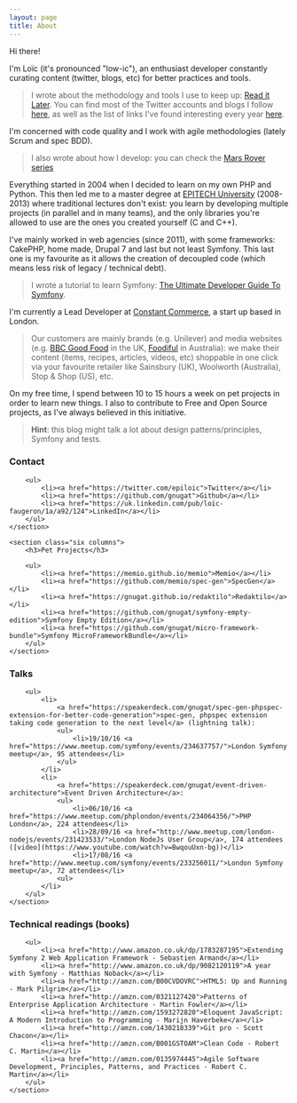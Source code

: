 ```yaml
---
layout: page
title: About
---
```


Hi there!

I'm Loïc (it's pronounced "low-ic"), an enthusiast developer constantly curating
content (twitter, blogs, etc) for better practices and tools.

> I wrote about the methodology and tools I use to keep up:
> [Read it Later](/2014/11/21/read-it-later.html).
> You can find most of the Twitter accounts and blogs I follow
> [here](https://github.com/gnugat/knowledge/blob/master/read-it-later.md),
> as well as the list of links I've found interesting every year
> [here](/tags/radar).

I'm concerned with code quality and I work with agile methodologies
(lately Scrum and spec BDD).

> I also wrote about how I develop: you can check the
> [Mars Rover series](/tags/mars-rover)

Everything started in 2004 when I decided to learn on my own PHP and Python.
This then led me to a master degree at
[EPITECH University](http://www.epitech.eu/) (2008-2013) where traditional
lectures don't exist: you learn by developing multiple projects (in parallel
and in many teams), and the only libraries you're allowed to use are the
ones you created yourself (C and C++).

I've mainly worked in web agencies (since 2011), with some frameworks: CakePHP,
home made, Drupal 7 and last but not least Symfony.
This last one is my favourite as it allows the creation of decoupled code
(which means less risk of legacy / technical debt).

> I wrote a tutorial to learn Symfony:
> [The Ultimate Developer Guide To Symfony](/tags/ultimate%20symfony%20series).

I'm currently a Lead Developer at [Constant Commerce](http://constant.co/),
a start up based in London.

> Our customers are mainly brands (e.g. Unilever) and media websites
> (e.g. [BBC Good Food](http://www.bbcgoodfood.com/) in the UK,
> [Foodiful](http://foodiful.com.au/) in Australia): we make their content
> (items, recipes, articles, videos, etc) shoppable in one click via your
> favourite retailer like Sainsbury (UK), Woolworth (Australia),
> Stop & Shop (US), etc.

On my free time, I spend between 10 to 15 hours a week on pet projects in order
to learn new things.
I also to contribute to Free and Open Source projects, as I've always believed
in this initiative.

> **Hint**: this blog might talk a lot about design patterns/principles, Symfony and tests.

<div class="row">
    <section class="six columns">
        <h3>Contact</h3>

        <ul>
            <li><a href="https://twitter.com/epiloic">Twitter</a></li>
            <li><a href="https://github.com/gnugat">Github</a></li>
            <li><a href="https://uk.linkedin.com/pub/loïc-faugeron/1a/a92/124">LinkedIn</a></li>
        </ul>
    </section>

    <section class="six columns">
        <h3>Pet Projects</h3>

        <ul>
            <li><a href="https://memio.github.io/memio">Memio</a></li>
            <li><a href="https://github.com/memio/spec-gen">SpecGen</a></li>
            <li><a href="https://gnugat.github.io/redaktilo">Redaktilo</a></li>
            <li><a href="https://github.com/gnugat/symfony-empty-edition">Symfony Empty Edition</a></li>
            <li><a href="https://github.com/gnugat/micro-framework-bundle">Symfony MicroFrameworkBundle</a></li>
        </ul>
    </section>
</div>

<div class="row">
    <section class="twelve columns">
        <h3>Talks</h3>

        <ul>
            <li>
                <a href="https://speakerdeck.com/gnugat/spec-gen-phpspec-extension-for-better-code-generation">spec-gen, phpspec extension taking code generation to the next level</a> (lightning talk):
                <ul>
                    <li>19/10/16 <a href="https://www.meetup.com/symfony/events/234637757/">London Symfony meetup</a>, 95 attendees</li>
                </ul>
            </li>
            <li>
                <a href="https://speakerdeck.com/gnugat/event-driven-architecture">Event Driven Architecture</a>:
                <ul>
                    <li>06/10/16 <a href="https://www.meetup.com/phplondon/events/234064356/">PHP London</a>, 224 attendees</li>
                    <li>28/09/16 <a href="http://www.meetup.com/london-nodejs/events/231423533/">London NodeJs User Group</a>, 174 attendees ([video](https://www.youtube.com/watch?v=BwqouUxn-bg))</li>
                    <li>17/08/16 <a href="http://www.meetup.com/symfony/events/233256011/">London Symfony meetup</a>, 72 attendees</li>
                <ul>
            </li>
        </ul>
    </section>
</div>

<div class="row">
    <section class="twelve columns">
        <h3>Technical readings (books)</h3>

        <ul>
            <li><a href="http://www.amazon.co.uk/dp/1783287195">Extending Symfony 2 Web Application Framework - Sebastien Armand</a></li>
            <li><a href="http://www.amazon.co.uk/dp/9082120119">A year with Symfony - Matthias Noback</a></li>
            <li><a href="http://amzn.com/B00CVDOVRC">HTML5: Up and Running - Mark Pilgrim</a></li>
            <li><a href="http://amzn.com/0321127420">Patterns of Enterprise Application Architecture - Martin Fowler</a></li>
            <li><a href="http://amzn.com/1593272820">Eloquent JavaScript: A Modern Introduction to Programming - Marijn Haverbeke</a></li>
            <li><a href="http://amzn.com/1430218339">Git pro - Scott Chacon</a></li>
            <li><a href="http://amzn.com/B001GSTOAM">Clean Code - Robert C. Martin</a></li>
            <li><a href="http://amzn.com/0135974445">Agile Software Development, Principles, Patterns, and Practices - Robert C. Martin</a></li>
        </ul>
    </section>
</div>
